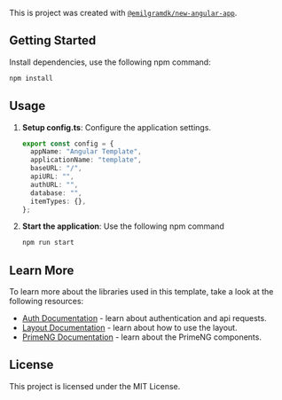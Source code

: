 This is project was created with [`@emilgramdk/new-angular-app`](https://github.com/EmilGramDK/new-angular-app).

## Getting Started

Install dependencies, use the following npm command:

```bash
npm install
```

## Usage

1. **Setup config.ts**: Configure the application settings.

   ```typescript
   export const config = {
     appName: "Angular Template",
     applicationName: "template",
     baseURL: "/",
     apiURL: "",
     authURL: "",
     database: "",
     itemTypes: {},
   };
   ```

2. **Start the application**: Use the following npm command

   ```bash
   npm run start
   ```

## Learn More

To learn more about the libraries used in this template, take a look at the following resources:

- [Auth Documentation](https://www.npmjs.com/package/@emilgramdk/ngx-auth-service) - learn about authentication and api requests.
- [Layout Documentation](https://www.npmjs.com/package/@emilgramdk/ngx-layout) - learn about how to use the layout.
- [PrimeNG Documentation](https://primeng.org/autocomplete) - learn about the PrimeNG components.

## License

This project is licensed under the MIT License.
